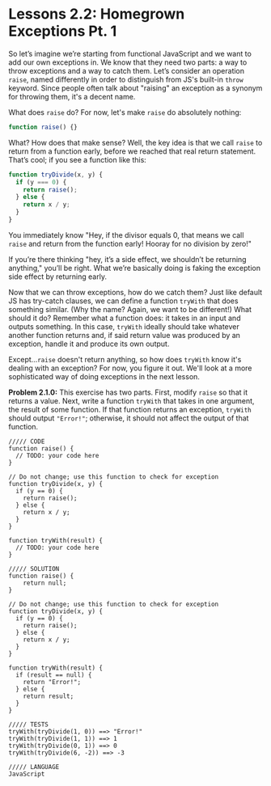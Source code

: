 # Lessons 2.2: Homegrown Exceptions Pt. 1

So let’s imagine we’re starting from functional JavaScript and we want to add our own exceptions in. We know that they need two parts: a way to throw exceptions and a way to catch them. Let’s consider an operation `raise`, named differently in order to distinguish from JS's built-in `throw` keyword. Since people often talk about "raising" an exception as a synonym for throwing them, it's a decent name.

What does `raise` do? For now, let's make `raise` do absolutely nothing:

```javascript
function raise() {}
```

What? How does that make sense? Well, the key idea is that we call `raise` to return from a function early, before we reached that real return statement. That’s cool; if you see a function like this:

```javascript
function tryDivide(x, y) {
  if (y === 0) {
    return raise();
  } else {
    return x / y;
  }
}
```

You immediately know "Hey, if the divisor equals 0, that means we call `raise` and return from the function early! Hooray for no division by zero!"

If you’re there thinking "hey, it’s a side effect, we shouldn’t be returning anything," you’ll be right. What we’re basically doing is faking the exception side effect by returning early.

Now that we can throw exceptions, how do we catch them? Just like default JS has try-catch clauses, we can define a function `tryWith` that does something similar. (Why the name? Again, we want to be different!) What should it do? Remember what a function does: it takes in an input and outputs something. In this case, `tryWith` ideally should take whatever another function returns and, if said return value was produced by an exception, handle it and produce its own output.

Except...`raise` doesn't return anything, so how does `tryWith` know it's dealing with an exception? For now, you figure it out. We'll look at a more sophisticated way of doing exceptions in the next lesson.

**Problem 2.1.0:** This exercise has two parts. First, modify `raise` so that it returns a value. Next, write a function `tryWith` that takes in one argument, the result of some function. If that function returns an exception, `tryWith` should output `"Error!"`; otherwise, it should not affect the output of that function.

```problem
///// CODE
function raise() {
  // TODO: your code here
}

// Do not change; use this function to check for exception
function tryDivide(x, y) {
  if (y == 0) {
    return raise();
  } else {
    return x / y;
  }
}

function tryWith(result) {
  // TODO: your code here
}

///// SOLUTION
function raise() {
    return null;
}

// Do not change; use this function to check for exception
function tryDivide(x, y) {
  if (y == 0) {
    return raise();
  } else {
    return x / y;
  }
}

function tryWith(result) {
  if (result == null) {
    return "Error!";
  } else {
    return result;
  }
}

///// TESTS
tryWith(tryDivide(1, 0)) ==> "Error!"
tryWith(tryDivide(1, 1)) ==> 1
tryWith(tryDivide(0, 1)) ==> 0
tryWith(tryDivide(6, -2)) ==> -3

///// LANGUAGE
JavaScript
```
